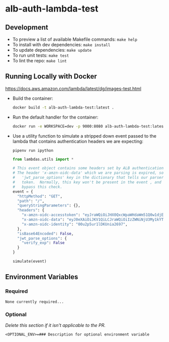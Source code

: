 # alb-auth-lambda-test

## Development

- To preview a list of available Makefile commands: `make help`
- To install with dev dependencies: `make install`
- To update dependencies: `make update`
- To run unit tests: `make test`
- To lint the repo: `make lint`

## Running Locally with Docker

<https://docs.aws.amazon.com/lambda/latest/dg/images-test.html>

- Build the container:

  ```bash
  docker build -t alb-auth-lambda-test:latest .
  ```

- Run the default handler for the container:

  ```bash
  docker run -e WORKSPACE=dev -p 9000:8080 alb-auth-lambda-test:latest
  ```

- Use a utility function to simulate a stripped down event passed to the lambda that contains authentication headers we are expecting:

  ```shell
  pipenv run ipython
  ```
  
  ```python
  from lambdas.utils import *
  
  # This event object contains some headers set by ALB authentication with Touchstone.
  # The header 'x-amzn-oidc-data' which we are parsing is expired, so we include a 
  #   'jwt_parse_options' key in the dictionary that tells our parser to ignore expired 
  #   token.  Normally, this key won't be present in the event , and the parsing will not 
  #   bypass this check.
  event = {
    "httpMethod": "GET",
    "path": "/",
    "queryStringParameters": {},
    "headers": {
      "x-amzn-oidc-accesstoken": "eyJraWQiOiJHX0QxcWpaWHdaWm51Q0w1djE2dzBJdC1vbnpHUy1oZkJDN0NTVld4dFFzIiwidHlwIjoiYXBwbGljYXRpb25cL29rdGEtaW50ZXJuYWwtYXQrand0IiwiYWxnIjoiUlMyNTYifQ.eyJ2ZXIiOjEsImp0aSI6IkFULjlQYTBsNERhSzBRUHJwaEVvVy1zbVJkeEFiZnhzTDZpV3JIZ1ZPeU9SWWciLCJpc3MiOiJodHRwczovL29rdGEubWl0LmVkdSIsImF1ZCI6Imh0dHBzOi8vb2t0YS5taXQuZWR1Iiwic3ViIjoiY2FidXRsZXJAbWl0LmVkdSIsImlhdCI6MTcyMzA2NDAxOSwiZXhwIjoxNzIzMDY3NjE5LCJjaWQiOiIwb2Foa2lsZzV1ajRZUmZjWTY5NyIsInVpZCI6IjAwdTJwNXVyMWxES1VuaWEyNjk3Iiwic2NwIjpbIm9wZW5pZCJdLCJhdXRoX3RpbWUiOjE3MjMwNjQwMTZ9.ojb8-fH7fhuh326bfJFIEASDBCJSK0lhPH2KsqN1jr9P0dS5NQl7SmiDl2kevYF6QTBE67sDK-xBTyP48Ip-Dmr0Y9s9kNBHjvV_1Wcuhx6nKYlPv4W2wQ-cW725QSGQFni-hDTsvBXiYMDOHrgedzMftw21W9O4DhG-cGqy4OMxMHuQ2sMgCdmpUiNtI77GiiiKELuHvzWaAlRMcx_qGVJ8KyA6xid81NSodH-eltIKxg2ElxzGCbCSK-6VPYqgDT3-YRxzQ_V7L5bB_FNLiuGjPP9NcRHDQzu_-gAehN-wlSsT_GXP9R3QrSqJ8rw7JThmtYKlNO_eH8An7Oon6A",
      "x-amzn-oidc-data": "eyJ0eXAiOiJKV1QiLCJraWQiOiIzZWNiNjU3My1kYTU2LTQ5NDYtOGEwMi1hOTRhNjEzNzMyYmQiLCJhbGciOiJFUzI1NiIsImlzcyI6Imh0dHBzOi8vb2t0YS5taXQuZWR1IiwiY2xpZW50IjoiMG9haGtpbGc1dWo0WVJmY1k2OTciLCJzaWduZXIiOiJhcm46YXdzOmVsYXN0aWNsb2FkYmFsYW5jaW5nOnVzLWVhc3QtMToyMjIwNTM5ODAyMjM6bG9hZGJhbGFuY2VyL2FwcC9zdGFuZGFyZC1ub24tcHVibGljLzIyYzg2ZWFkODgzMWJhOTYiLCJleHAiOjE3MjMwNjQxMzl9.eyJzdWIiOiIwMHUycDV1cjFsREtVbmlhMjY5NyIsImV4cCI6MTcyMzA2NDEzOSwiaXNzIjoiaHR0cHM6Ly9va3RhLm1pdC5lZHUifQ==.8zBgqNH9SD-7Wp_Z9r8lCzLLhmOxTcgdALdbt20T-4MDUSDPuv2a-6QrleXkqCfsen9bmUJPQtkdW6YXHsSI4g==",
      "x-amzn-oidc-identity": "00u2p5ur1lDKUnia2697",
    },
    "isBase64Encoded": False,
    "jwt_parse_options": {
      "verify_exp": False
    }
  }
  
  simulate(event)
  ```

## Environment Variables

### Required

```shell
None currently required...
```

### Optional

_Delete this section if it isn't applicable to the PR._

```shell
<OPTIONAL_ENV>=### Description for optional environment variable
```